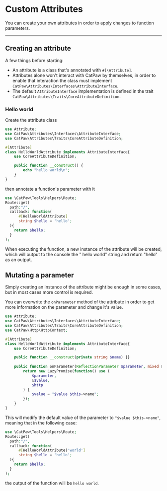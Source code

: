# Custom Attributes

You can create your own attributes in order to apply changes to function parameters.<br/>

---

## Creating an attribute

A few things before starting:<br/>

- An attribute is a class that's annotated with `#[\Attribute]`.<br/>
- Attributes alone won't interact with CatPaw by themselves, in order to enable that interaction the class must
  implement `CatPaw\Attributes\Interfaces\AttributeInterface`.
- The default `AttributeInterface` implementation is defined in the
  trait `CatPaw\Attributes\Traits\CoreAttributeDefinition`.

### Hello world

Create the attribute class<br/>

```php
use Attribute;
use CatPaw\Attributes\Interfaces\AttributeInterface;
use CatPaw\Attributes\Traits\CoreAttributeDefinition;

#[Attribute]
class HelloWorldAttribute implements AttributeInterface{
    use CoreAttributeDefinition;

    public function __construct() {
        echo "hello world\n";
    }
}
```

then annotate a function's parameter with it<br/>

```php
use \CatPaw\Tools\Helpers\Route;
Route::get(
  path:"/",
  callback: function(
      #[HelloWorldAttribute]
      string $hello = 'hello';
  ){
    return $hello;
  }
);
```

When executing the function, a new instance of the attribute will be created, which will output to the console the "
hello world" string and return "hello" as an output.

## Mutating a parameter

Simply creating an instance of the attribute might be enough in some cases, but in most cases more control is
required.<br/>

You can overwrite the `onParameter` method of the attribute in order to get more information on the parameter and change
it's value.<br/>

```php
use Attribute;
use CatPaw\Attributes\Interfaces\AttributeInterface;
use CatPaw\Attributes\Traits\CoreAttributeDefinition;
use CatPaw\Http\HttpContext;

#[Attribute]
class HelloWorldAttribute implements AttributeInterface{
    use CoreAttributeDefinition;

    public function __construct(private string $name) {}
    
    public function onParameter(ReflectionParameter $parameter, mixed &$value, false|HttpContext $http): Promise {
        return new LazyPromise(function() use (
            $parameter,
            &$value,
            $http
        ) {
            $value = "$value $this->name";
        });
    }
}
```

This will modify the default value of the parameter to `"$value $this->name"`, meaning that in the following case:

```php
use \CatPaw\Tools\Helpers\Route;
Route::get(
  path:"/",
  callback: function(
      #[HelloWorldAttribute('world']
      string $hello = 'hello';
  ){
    return $hello;
  }
);
```

the output of the function will be `hello world`.
